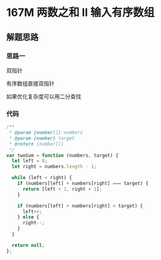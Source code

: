 # 167M 两数之和 II 输入有序数组

## 解题思路

### 思路一

双指针

有序数组直接双指针

如果优化复杂度可以用二分查找

### 代码

```js
/**
 * @param {number[]} numbers
 * @param {number} target
 * @return {number[]}
 */
var twoSum = function (numbers, target) {
  let left = 0;
  let right = numbers.length - 1;

  while (left < right) {
    if (numbers[left] + numbers[right] === target) {
      return [left + 1, right + 1];
    }

    if (numbers[left] + numbers[right] < target) {
      left++;
    } else {
      right--;
    }
  }

  return null;
};
```
